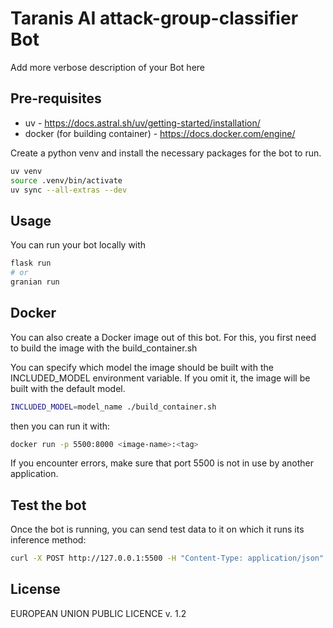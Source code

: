 # Taranis AI attack-group-classifier Bot

Add more verbose description of your Bot here


## Pre-requisites

- uv - https://docs.astral.sh/uv/getting-started/installation/
- docker (for building container) - https://docs.docker.com/engine/

Create a python venv and install the necessary packages for the bot to run.

```bash
uv venv
source .venv/bin/activate
uv sync --all-extras --dev
```

## Usage

You can run your bot locally with

```bash
flask run
# or
granian run
```


## Docker

You can also create a Docker image out of this bot. For this, you first need to build the image with the build_container.sh

You can specify which model the image should be built with the INCLUDED_MODEL environment variable. If you omit it, the image will be built with the default model.

```bash
INCLUDED_MODEL=model_name ./build_container.sh
```

then you can run it with:

```bash
docker run -p 5500:8000 <image-name>:<tag>
```

If you encounter errors, make sure that port 5500 is not in use by another application.


## Test the bot

Once the bot is running, you can send test data to it on which it runs its inference method:

```bash
curl -X POST http://127.0.0.1:5500 -H "Content-Type: application/json" -d '{"key": "some data"}'
```

## License

EUROPEAN UNION PUBLIC LICENCE v. 1.2
